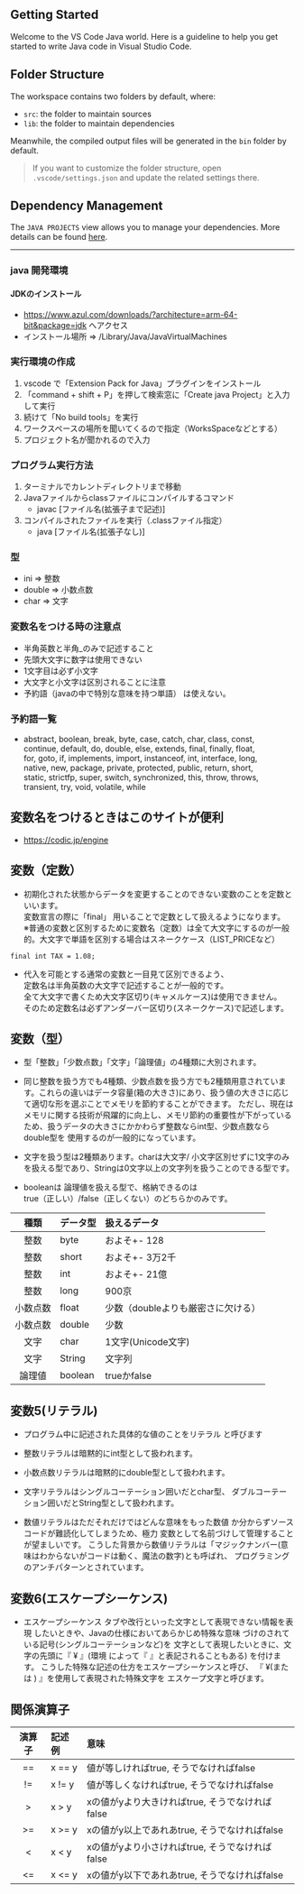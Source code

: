 ## Getting Started

Welcome to the VS Code Java world. Here is a guideline to help you get started to write Java code in Visual Studio Code.

## Folder Structure

The workspace contains two folders by default, where:

- `src`: the folder to maintain sources
- `lib`: the folder to maintain dependencies

Meanwhile, the compiled output files will be generated in the `bin` folder by default.

> If you want to customize the folder structure, open `.vscode/settings.json` and update the related settings there.

## Dependency Management

The `JAVA PROJECTS` view allows you to manage your dependencies. More details can be found [here](https://github.com/microsoft/vscode-java-dependency#manage-dependencies).





------------------------------------------------------------------------------------------
### java 開発環境
#### JDKのインストール
- https://www.azul.com/downloads/?architecture=arm-64-bit&package=jdk  へアクセス
- インストール場所 =>  /Library/Java/JavaVirtualMachines 


### 実行環境の作成
1. vscode で「Extension Pack for Java」プラグインをインストール
2. 「command + shift  +  P」を押して検索窓に「Create java Project」と入力して実行
3. 続けて「No build tools」を実行
4. ワークスペースの場所を聞いてくるので指定（WorksSpaceなどとする）
5. プロジェクト名が聞かれるので入力

### プログラム実行方法
1. ターミナルでカレントディレクトリまで移動
2. Javaファイルからclassファイルにコンパイルするコマンド
    - javac [ファイル名(拡張子まで記述)]
3. コンパイルされたファイルを実行（.classファイル指定）
    - java [ファイル名(拡張子なし)]

### 型
- ini  => 整数
- double => 小数点数
- char  => 文字


### 変数名をつける時の注意点
 - 半角英数と半角_のみで記述すること
 - 先頭大文字に数字は使用できない  
 - 1文字目は必ず小文字
 - 大文字と小文字は区別されることに注意
 - 予約語（javaの中で特別な意味を持つ単語） は使えない。

### 予約語一覧
 - abstract, boolean, break, byte, case, catch, char, class, const,  
   continue, default, do, double, else, extends, final, finally, float,   
   for, goto, if, implements, import, instanceof, int, interface, long,  
   native, new, package, private, protected, public, return, short,   
   static, strictfp, super, switch, synchronized, this, throw, throws,   
   transient, try, void, volatile, while

## 変数名をつけるときはこのサイトが便利
 - https://codic.jp/engine

## 変数（定数）
 - 初期化された状態からデータを変更することのできない変数のことを定数といいます。  
 変数宣言の際に「final」 用いることで定数として扱えるようになります。  
 ※普通の変数と区別するために変数名（定数）は全て大文字にするのが一般的。大文字で単語を区別する場合はスネークケース（LIST_PRICEなど）  

 ``` 
 final int TAX = 1.08;  
 ```  
 
 - 代入を可能とする通常の変数と一目見て区別できるよう、  
 定数名は半角英数の大文字で記述することが一般的です。  
 全て大文字で書くため大文字区切り(キャメルケース)は使用できません。  
 そのため定数名は必ずアンダーバー区切り(スネークケース)で記述します。  

 ## 変数（型）
  - 型「整数」「少数点数」「文字」「論理値」の4種類に大別されます。

  - 同じ整数を扱う方でも4種類、少数点数を扱う方でも2種類用意されています。これらの違いはデータ容量(箱の大きさ)にあり、扱う値の大きさに応じて適切な形を選ぶことでメモリを節約することができます。
  ただし、現在はメモリに関する技術が飛躍的に向上し、メモリ節約の重要性が下がっているため、扱うデータの大きさにかかわらず整数ならint型、少数点数ならdouble型を 使用するのが一般的になっています。

  - 文字を扱う型は2種類あります。charは大文字/
  小文字区別せずに1文字のみを扱える型であり、Stringは0文字以上の文字列を扱うことのできる型です。

  - booleanは 論理値を扱える型で、格納できるのは  
  true（正しい）/false（正しくない）のどちらかのみです。

| 種類     | データ型 | 扱えるデータ                       |
| :---:    |   :---   |      :---                          |
| 整数     | byte     |  およそ+- 128                      |
| 整数     | short    | およそ+- 3万2千                    |
| 整数     | int      | およそ+- 21億                      |
| 整数     | long     | 900京                              |
| 小数点数 | float    | 少数（doubleよりも厳密さに欠ける） |
| 小数点数 | double   | 少数                               |
| 文字     | char     | 1文字(Unicode文字)                 |
| 文字     | String   | 文字列                             |
| 論理値   | boolean  | trueかfalse                        |


 ## 変数5(リテラル)
 - プログラム中に記述された具体的な値のことをリテラル
と呼びます

 - 整数リテラルは暗黙的にint型として扱われます。

 - 小数点数リテラルは暗黙的にdouble型として扱われます。

 - 文字リテラルはシングルコーテーション囲いだとchar型、 ダブルコーテーション囲いだとString型として扱われます。

 - 数値リテラルはただそれだけではどんな意味をもった数値 か分からずソースコードが難読化してしまうため、極力 変数として名前づけして管理することが望ましいです。 こうした背景から数値リテラルは「マジックナンバー(意 味はわからないがコードは動く、魔法の数字)とも呼ばれ、 プログラミングのアンチパターンとされています。
 
 ## 変数6(エスケープシーケンス)
  - エスケープシーケンス タブや改行といった文字として表現できない情報を表現 したいときや、Javaの仕様においてあらかじめ特殊な意味 づけのされている記号(シングルコーテーションなど)を 文字として表現したいときに、文字の先頭に『 ¥ 』(環境 によって『 』と表記されることもある) を付けます。 こうした特殊な記述の仕方をエスケープシーケンスと呼び、 『 ¥(または ) 』を使用して表現された特殊文字を エスケープ文字と呼びます。

 ## 関係演算子
| 演算子     | 記述例   | 意味                                           |
| :---:      |   :---   |      :---                                      |
| ==         | x == y   | 値が等しければtrue, そうでなければfalse        |
| !=         | x != y   | 値が等しくなければtrue, そうでなければfalse    |
| >          | x > y    | xの値がyより大きければtrue, そうでなければfalse|
| >=         | x >= y   | xの値がy以上であれあtrue, そうでなければfalse  |
| <          | x < y    | xの値がyより小さければtrue, そうでなければfalse|
| <=         | x <= y   | xの値がy以下であれあtrue, そうでなければfalse  |